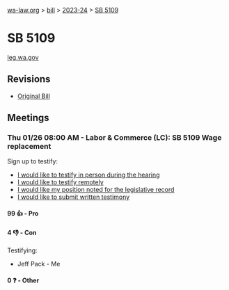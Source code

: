 [wa-law.org](/) > [bill](/bill/) > [2023-24](/bill/2023-24/) > [SB 5109](/bill/2023-24/sb/5109/)

# SB 5109
[leg.wa.gov](https://app.leg.wa.gov/billsummary?BillNumber=5109&Year=2023&Initiative=false)

## Revisions
* [Original Bill](1/)

## Meetings
### Thu 01/26 08:00 AM - Labor & Commerce (LC): SB 5109 Wage replacement
Sign up to testify:
* [I would like to testify in person during the hearing](https://app.leg.wa.gov/csi/Testifier/Add?chamber=House&mId=30418&aId=149210&caId=20578&tId=1)
* [I would like to testify remotely](https://app.leg.wa.gov/csi/Testifier/Add?chamber=House&mId=30418&aId=149210&caId=20578&tId=2)
* [I would like my position noted for the legislative record](https://app.leg.wa.gov/csi/Testifier/Add?chamber=House&mId=30418&aId=149210&caId=20578&tId=3)
* [I would like to submit written testimony](https://app.leg.wa.gov/csi/Testifier/Add?chamber=House&mId=30418&aId=149210&caId=20578&tId=4)

#### 99 👍 - Pro

#### 4 👎 - Con
Testifying:
* Jeff Pack - Me

#### 0 ❓ - Other
